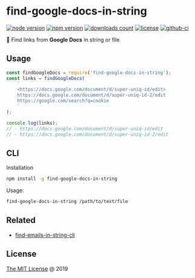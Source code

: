 # find-google-docs-in-string

[![node version](https://img.shields.io/node/v/find-google-docs-in-string.svg)](https://www.npmjs.com/package/find-google-docs-in-string)
[![npm version](https://badge.fury.io/js/find-google-docs-in-string.svg)](https://badge.fury.io/js/find-google-docs-in-string)
[![downloads count](https://img.shields.io/npm/dt/find-google-docs-in-string.svg)](https://www.npmjs.com/package/find-google-docs-in-string)
[![license](https://img.shields.io/npm/l/find-google-docs-in-string.svg)](https://www.npmjs.com/package/find-google-docs-in-string)
[![github-ci](https://github.com/piecioshka/find-google-docs-in-string/actions/workflows/testing.yml/badge.svg)](https://github.com/piecioshka/find-google-docs-in-string/actions/workflows/testing.yml)

:hammer: Find links from **Google Docs** in string or file

## Usage

```javascript
const findGoogleDocs = require('find-google-docs-in-string');
const links = findGoogleDocs(
    `
    <https://docs.google.com/document/d/super-uniq-id/edit>
    https://docs.google.com/document/d/super-uniq-id-2/edit
    https://google.com/search?q=cookie
    `
);

console.log(links);
// - https://docs.google.com/document/d/super-uniq-id/edit
// - https://docs.google.com/document/d/super-uniq-id-2/edit
```

## CLI

Installation

```bash
npm install -g find-google-docs-in-string
```

Usage:

```bash
find-google-docs-in-string /path/to/text/file
```

## Related

* [find-emails-in-string-cli](https://github.com/piecioshka/find-emails-in-string-cli)

## License

[The MIT License](http://piecioshka.mit-license.org) @ 2019
